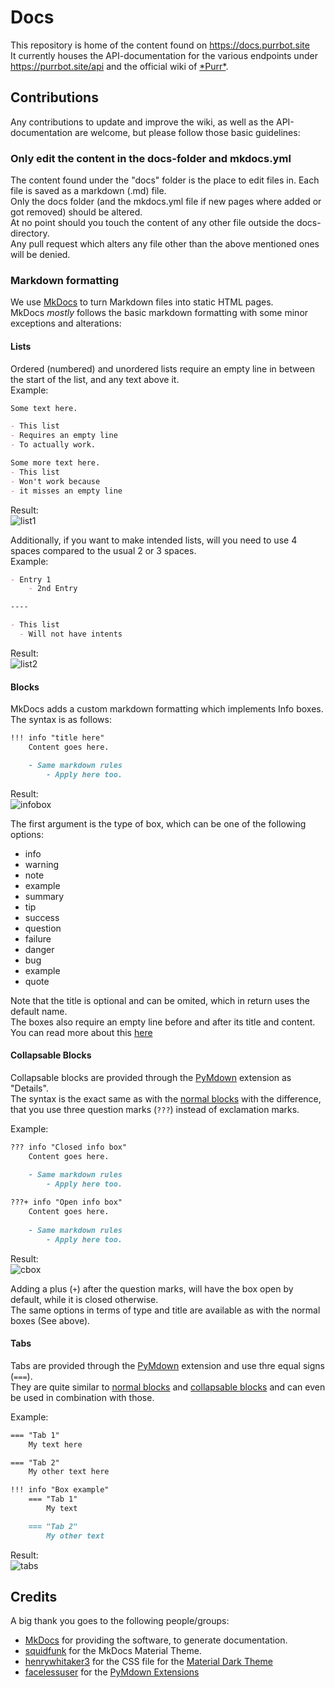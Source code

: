 [purr]: https://purrbot.site/github

[list1]: https://user-images.githubusercontent.com/11576465/77761661-ac55b900-7038-11ea-9537-b0ac210c8af5.png
[list2]: https://user-images.githubusercontent.com/11576465/77761888-03f42480-7039-11ea-8a0c-9099d8eb8d54.png
[infobox]: https://user-images.githubusercontent.com/11576465/77762169-63523480-7039-11ea-90a3-f6badb80da20.png
[cbox]: https://user-images.githubusercontent.com/11576465/77764056-4e2ad500-703c-11ea-8838-b0734cdcc988.png
[tabs]: https://user-images.githubusercontent.com/11576465/77806369-c917de00-7084-11ea-91b6-99787c5b1a3f.png

[boxes]: https://squidfunk.github.io/mkdocs-material/extensions/admonition/#admonition
[MkDocs]: https://mkdocs.org

[squidfunk]: https://github.com/squidfunk
[henrywhitaker3]: https://github.com/henrywhitaker3
[facelessuser]: https://github.com/facelessuser

[Material Dark Theme]: https://github.com/henrywhitaker3/mkdocs-material-dark-theme
[pymdown]: https://github.com/facelessuser/pymdown-extensions/

# Docs
This repository is home of the content found on https://docs.purrbot.site  
It currently houses the API-documentation for the various endpoints under https://purrbot.site/api and the official wiki of [\*Purr*][purr].

## Contributions
Any contributions to update and improve the wiki, as well as the API-documentation are welcome, but please follow those basic guidelines:

### Only edit the content in the docs-folder and mkdocs.yml
The content found under the "docs" folder is the place to edit files in. Each file is saved as a markdown (.md) file.  
Only the docs folder (and the mkdocs.yml file if new pages where added or got removed) should be altered.  
At no point should you touch the content of any other file outside the docs-directory.  
Any pull request which alters any file other than the above mentioned ones will be denied.

### Markdown formatting
We use [MkDocs] to turn Markdown files into static HTML pages.  
MkDocs *mostly* follows the basic markdown formatting with some minor exceptions and alterations:

#### Lists
Ordered (numbered) and unordered lists require an empty line in between the start of the list, and any text above it.  
Example:  
```markdown
Some text here.

- This list
- Requires an empty line
- To actually work.

Some more text here.
- This list
- Won't work because
- it misses an empty line
```

Result:  
![list1]

Additionally, if you want to make intended lists, will you need to use 4 spaces compared to the usual 2 or 3 spaces.  
Example:  
```markdown
- Entry 1
    - 2nd Entry

----

- This list
  - Will not have intents
```

Result:  
![list2]

#### Blocks
MkDocs adds a custom markdown formatting which implements Info boxes.  
The syntax is as follows:  
```markdown
!!! info "title here"
    Content goes here.

    - Same markdown rules
        - Apply here too.
```

Result:  
![infobox]

The first argument is the type of box, which can be one of the following options:

- info
- warning
- note
- example
- summary
- tip
- success
- question
- failure
- danger
- bug
- example
- quote

Note that the title is optional and can be omited, which in return uses the default name.  
The boxes also require an empty line before and after its title and content.  
You can read more about this [here][boxes]

#### Collapsable Blocks
Collapsable blocks are provided through the [PyMdown] extension as "Details".   
The syntax is the exact same as with the [normal blocks](#blocks) with the difference, that you use three question marks (`???`) instead of exclamation marks.

Example:  
```markdown
??? info "Closed info box"
    Content goes here.
	
    - Same markdown rules
        - Apply here too.

???+ info "Open info box"
    Content goes here.
	
    - Same markdown rules
        - Apply here too.
```

Result:  
![cbox]

Adding a plus (`+`) after the question marks, will have the box open by default, while it is closed otherwise.  
The same options in terms of type and title are available as with the normal boxes (See above).

#### Tabs
Tabs are provided through the [PyMdown] extension and use thre equal signs (`===`).  
They are quite similar to [normal blocks](#blocks) and [collapsable blocks](#collapsable-blocks) and can even be used in combination with those.

Example:  
```markdown
=== "Tab 1"
    My text here

=== "Tab 2"
    My other text here

!!! info "Box example"
    === "Tab 1"
        My text

    === "Tab 2"
        My other text
```

Result:  
![tabs]

## Credits
A big thank you goes to the following people/groups:
- [MkDocs] for providing the software, to generate documentation.
- [squidfunk] for the MkDocs Material Theme.
- [henrywhitaker3] for the CSS file for the [Material Dark Theme]
- [facelessuser] for the [PyMdown Extensions][pymdown]